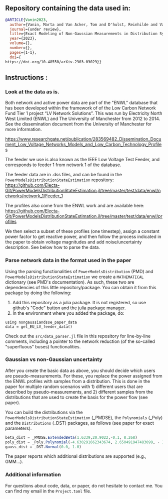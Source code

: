 ## Repository containing the data used in: 
```bibtex
@ARTICLE{Vanin2023,
  author={Vanin, Marta and Van Acker, Tom and D'hulst, Reinhilde and Van Hertem, Dirk},
  journal={under review}, 
  title={Exact Modeling of Non-Gaussian Measurements in Distribution System State Estimation}, 
  year={2023},
  volume={},
  number={},
  pages={1-1},
  doi={
https://doi.org/10.48550/arXiv.2303.03029}}
```

## Instructions :

### Look at the data as is.

Both network and active power data are part of the "ENWL" database that has been developed within the framework of of the Low Carbon Network Fund Tier 1 project “LV Network Solutions”. This was run by Electricity North West Limited (ENWL) and The University of Manchester from 2012 to 2014. See the dissemination document from the University of Manchester for more information. 

https://www.researchgate.net/publication/283569482_Dissemination_Document_Low_Voltage_Networks_Models_and_Low_Carbon_Technology_Profiles

The feeder we use is also known as the IEEE Low Voltage Test Feeder, and corresponds to feeder 1 from network 1 of the database.

The feeder data are in .dss files, and can be found in the `PowerModelsDistributionStateEstimation` repository:
https://github.com/Electa-Git/PowerModelsDistributionStateEstimation.jl/tree/master/test/data/enwl/networks/network_1/Feeder_1

The profiles also come from the ENWL work and are available here:
https://github.com/Electa-Git/PowerModelsDistributionStateEstimation.jl/tree/master/test/data/enwl/profiles

We then select a subset of these profiles (one timestep), assign a constant power factor to get reactive power, and then follow the process indicated in the paper to obtain voltage magnitudes and add noise/uncertainty description. See below how to parse the data.

### Parse network data in the format used in the paper

Using the parsing functionalities of `PowerModelsDistribution` (PMD) and `PowerModelsDistributionStateEstimation` we create a `MATHEMATICAL` dictionary (see PMD's documentation). As such, these two are dependencies of this little repository/package. You can obtain it from this package by doing the following:

1) Add this repository as a julia package. It is not registered, so use github's "Code" button and the julia package manager.
2) In the environment where you added the package, do:
```
using nongaussiandsse_paper_data
data = get_EU_LV_feeder_data()
```
Check out the `src/data_parser.jl` file in this repository for line-by-line comments, including a pointer to the network reduction (of the so-called "superfluous" buses) functionalities.

### Gaussian vs non-Gaussian uncertainty

After you create the basic data as above, you should decide which users are pseudo-measurements.
For these, you replace the power assigned from the ENWL profiles with samples from a distribution.
This is done in the paper for multiple random scenarios with 1) different users that are described by pseudo-measurements, and 2) different samples from the distributions that are used to create the basis for the power flow (see paper).

You can build the distributions via the `PowerModelsDistributionStateEstimation` (_PMDSE), the `Polynomials` (_Poly) and the `Distributions` (_DST) packages, as follows (see paper for exact parameters).

```julia
beta_dist = _PMDSE.ExtendedBeta(1.6339,20.9022,-0.1, 8.268)
poly_dist = _Poly.Polynomial(-4.630291662343674, 2.650491947483099, - 1.0353277265840206, 0.18351841296933727, 0.011696870297269948)
gauss_dist = _DST.Normal(0.0, 1.0)
```
The paper reports which additional distributions are supported (e.g., GMM...).

### Additional information

For questions about code, data, or paper, do not hesitate to contact me.
You can find my email in the `Project.toml` file.